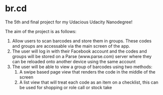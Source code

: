 # br.cd
The 5th and final project for my Udacious Udacity Nanodegree!

The aim of the project is as follows:<br/>
<ol>
<li>Allow users to scan barcodes and store them in groups. These codes and groups are accessable via the main screen of the app. </li>
<li>The user will log in with their Facebook account and the codes and groups will be stored on a Parse (www.parse.com) server where they can be reloaded onto another device using the same account</li>
<li>The user will be able to view a group of barcodes using two methods: <ol><li>
A swipe based page view that renders the code in the middle of the screen</li>
<li>A list view that will treat each code as an item on a checklist, this can be used for shopping or role call or stock take</li></ol></ol>

